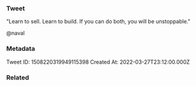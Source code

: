 ### Tweet
"Learn to sell. Learn to build. If you can do both, you will be unstoppable." 

@naval

### Metadata
Tweet ID: 1508220319949115398
Created At: 2022-03-27T23:12:00.000Z

### Related

